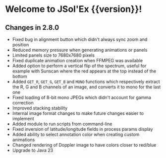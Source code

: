 # Welcome to JSol'Ex {{version}}!

## Changes in 2.8.0

- Fixed bug in alignment button which didn't always sync zoom and position
- Reduced memory pressure when generating animations or panels
- Limited panels size to 7680x7680 pixels
- Fixed duplicate animation creation when FFMPEG was available
- Added option to perform a vertical flip of the spectrum, useful for example with Sunscan where the red appears at the top instead of the bottom
- Added `GET_R`, `GET_G`, `GET_B` and `MONO` functions which respectively extract the R, G and B channels of an image, and converts it to mono for the last one
- Fixed loading of 8-bit mono JPEGs which didn't account for gamma correction
- Improved stacking stability
- Internal image format changes to make future changes easier to implement
- Added module to run scripts from command-line
- Fixed inversion of latitude/longitude fields in process params display
- Added ability to select annotation color when creating custom animations
- Changed rendering of Doppler image to have colors closer to red/blue
- Upgrade to Java 23
